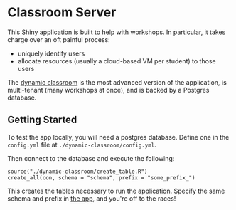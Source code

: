 # Classroom Server

This Shiny application is built to help with workshops. In particular, it takes charge over an oft painful process:

 - uniquely identify users
 - allocate resources (usually a cloud-based VM per student) to those users
 
The [dynamic classroom](./dynamic-classroom) is the most advanced version of the application, is multi-tenant (many workshops at once), and is backed by a Postgres database.

## Getting Started

To test the app locally, you will need a postgres database. Define one in the `config.yml` file at `./dynamic-classroom/config.yml`. 

Then connect to the database and execute the following:

```
source("./dynamic-classroom/create_table.R")
create_all(con, schema = "schema", prefix = "some_prefix_")
```

This creates the tables necessary to run the application. Specify the same schema and prefix in [the app](./dynamic-classroom/app.R), and you're off to the races!